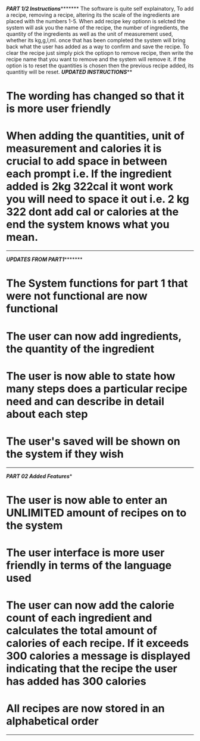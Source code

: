 *****PART 1/2 Instructions************
The software is quite self explainatory, To add a recipe, removing a recipe, altering its the scale of the ingredients are placed with the numbers 1-5. When add recipe key optionn is selcted the system will ask you the name of the recipe, the number of ingredients, the quantity of the ingredients as well as the unit of measurement used, whether its kg,g,l,ml. once that has been completed the system will bring back what the user has added as a way to confirm  and save the recipe. To clear the recipe just simply pick the optiopn to remove recipe, then write the recipe name that you want to remove and the system will remove it. if the option is to reset the quantities is chosen then the previous recipe added, its quantitiy will be reset.
*********UPDATED INSTRUCTIONS***********
# The wording has changed so that it is more user friendly
# When adding the quantities, unit of measurement and calories it is crucial to add space in between each prompt i.e. If the ingredient added is 2kg 322cal it wont work you will need to space it out i.e. 2 kg 322 dont add cal or calories at the end the system knows what you mean.
***************************************
*********UPDATES FROM PART1****************
# The System functions for part 1 that were not functional are now functional
# The user can now add ingredients, the quantity of the ingredient 
# The user is now able to state how many steps does a particular recipe need and can describe in detail about each step
# The user's saved will be shown on the system if they wish
********************************
*******PART 02 Added Features********
# The user is now able to enter an UNLIMITED amount of recipes on to the system
# The user interface is more user friendly in terms of the language used
# The user can now add the calorie count of each ingredient and calculates the total amount of calories of each recipe. If it exceeds 300 calories a message is displayed indicating that the recipe the user has added has 300 calories
# All recipes are now stored in an alphabetical order
******************************************
